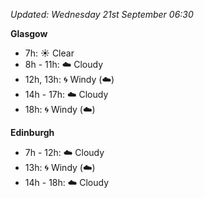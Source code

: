*Updated: Wednesday 21st September 06:30*

**Glasgow**

* 7h: :sunny: Clear
* 8h - 11h: :cloud: Cloudy
* 12h, 13h: :cyclone: Windy (:cloud:)
* 14h - 17h: :cloud: Cloudy
* 18h: :cyclone: Windy (:cloud:)

**Edinburgh**

* 7h - 12h: :cloud: Cloudy
* 13h: :cyclone: Windy (:cloud:)
* 14h - 18h: :cloud: Cloudy

